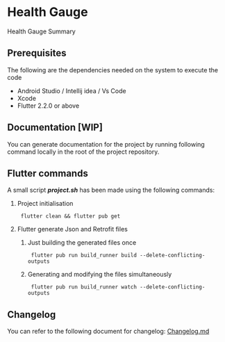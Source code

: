 # Health Gauge

Health Gauge Summary

## Prerequisites

The following are the dependencies needed on the system to execute the code

* Android Studio / Intellij idea / Vs Code
* Xcode
* Flutter 2.2.0 or above

## Documentation [WIP]

You can generate documentation for the project by  running following command locally in the root of the project repository.

## Flutter commands

A small script ***project.sh*** has been made using the following commands:

1. Project initialisation

		flutter clean && flutter pub get
		
2. Flutter generate Json and Retrofit files

	1. Just building the generated files once

			flutter pub run build_runner build --delete-conflicting-outputs

	2. Generating and modifying the files simultaneously

			flutter pub run build_runner watch --delete-conflicting-outputs


## Changelog
You can refer to the following document for changelog: [Changelog.md](documentations/markdown/Changelog.md)